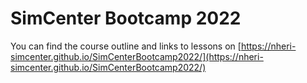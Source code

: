 SimCenter Bootcamp 2022
======================

You can find the course outline and links to lessons on [https://nheri-simcenter.github.io/SimCenterBootcamp2022/](https://nheri-simcenter.github.io/SimCenterBootcamp2022/)

